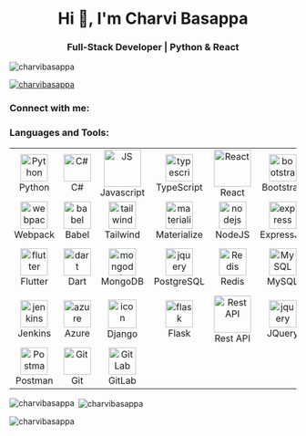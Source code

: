 <h1 align="center">Hi 👋, I'm Charvi Basappa</h1>
<h3 align="center">Full-Stack Developer | Python & React</h3>

<p align="left"> <img src="https://komarev.com/ghpvc/?username=charvibasappa&label=Profile%20views&color=0e75b6&style=flat" alt="charvibasappa" /> </p>

<p align="left"> <a href="https://github.com/ryo-ma/github-profile-trophy"><img src="https://github-profile-trophy.vercel.app/?username=charvibasappa" alt="charvibasappa" /></a> </p>

<h3 align="left">Connect with me:</h3>
<p align="left">
</p>

<h3 align="left">Languages and Tools:</h3>
<table>
  <tr>
    <td align="center" width="96">
      <img src="https://skillicons.dev/icons?i=python" width="48" height="48" alt="Python" />
      <br>Python
    </td>
    <td align="center" width="96">
      <img src="https://skillicons.dev/icons?i=c#" width="48" height="48" alt="C#" />
      <br>C#
    </td>
    <td align="center" width="96">
        <img src="https://techstack-generator.vercel.app/js-icon.svg" alt="JS" width="65" height="65" />
      <br>Javascript
    </td>
    <td align="center"  width="96">
        <img src="https://skillicons.dev/icons?i=typescript" width="48" height="48" alt="typescript" />
      <br>TypeScript
    </td>
    <td align="center" width="96">
        <img src="https://techstack-generator.vercel.app/react-icon.svg" alt="React" width="65" height="65" />
      <br>React
    </td>
        <td align="center"  width="96">
        <img src="https://skillicons.dev/icons?i=bootstrap" width="48" height="48" alt="bootstrap" />
      <br>Bootstrap
    </td>
    <td align="center"  width="96">
        <img src="https://skillicons.dev/icons?i=html" width="48" height="48" alt="HTML" />
      <br>HTML
    </td>
    <td align="center" width="96">
        <img src="https://skillicons.dev/icons?i=css" width="48" height="48" alt="css" />
      <br>CSS
    </td>
    <td align="center" width="96">
        <img src="https://skillicons.dev/icons?i=sass" width="48" height="48" alt="sass" />
      <br>SASS
    </td>
    <td align="center" width="96">
        <img src="https://skillicons.dev/icons?i=redux" width="48" height="48" alt="redux" />
      <br>Redux
    </td>
  </tr>
  <tr>
    <td align="center" width="96">
        <img src="https://skillicons.dev/icons?i=webpack" width="48" height="48" alt="webpack" />
      <br>Webpack
    </td>
    <td align="center" width="96">
        <img src="https://skillicons.dev/icons?i=babel" width="48" height="48" alt="babel" />
      <br>Babel
    </td>
    <td align="center" width="96">
        <img src="https://skillicons.dev/icons?i=tailwind" width="48" height="48" alt="tailwind" />
      <br>Tailwind
    </td>
    <td align="center" width="96">
        <img src="https://skillicons.dev/icons?i=materialize" width="48" height="48" alt="materialize" />
      <br>Materialize
    </td>
    <td align="center" width="96">
        <img src="https://skillicons.dev/icons?i=nodejs" width="48" height="48" alt="nodejs" />
      <br>NodeJS
    </td>
    <td align="center" width="96">
        <img src="https://skillicons.dev/icons?i=express" width="48" height="48" alt="express" />
      <br>ExpressJS
    </td>
    <td align="center" width="96">
        <img src="https://skillicons.dev/icons?i=graphql" width="48" height="48" alt="graphql" />
      <br>GraphQL
    </td>
    <td align="center" width="96">
        <img src="https://skillicons.dev/icons?i=kafka" width="48" height="48" alt="kafka" />
      <br>Kafka
    </td>
    <td align="center" width="96">
        <img src="https://skillicons.dev/icons?i=hadoop" width="48" height="48" alt="hadoop" />
      <br>Hadoop
    </td>
    <td align="center" width="96">
        <img src="https://skillicons.dev/icons?i=reactnative" width="48" height="48" alt="reactnative" />
      <br>ReactNative
    </td>
  </tr>
  <tr>
    <td align="center" width="96">
        <img src="https://skillicons.dev/icons?i=flutter" width="48" height="48" alt="flutter" />
      <br>Flutter
    </td>
    <td align="center" width="96">
        <img src="https://skillicons.dev/icons?i=dart" width="48" height="48" alt="dart" />
      <br>Dart
    </td>
    <td align="center" width="96">
        <img src="https://skillicons.dev/icons?i=mongodb" width="48" height="48" alt="mongodb" />
      <br>MongoDB
    </td>
    <td align="center" width="96">
        <img src="https://skillicons.dev/icons?i=postgres" width="48" height="48" alt="jquery" />
      <br>PostgreSQL
    </td>
    <td align="center" width="96">
        <img src="https://skillicons.dev/icons?i=redis" width="48" height="48" alt="Redis" />
      <br>Redis
    </td>
    <td align="center" width="96">
        <img src="https://techstack-generator.vercel.app/mysql-icon.svg" width="48" height="48" alt="MySQL" />
      <br>MySQL
    </td>
    <td align="center" width="96">
        <img src="https://techstack-generator.vercel.app/d3-icon.svg" width="48" height="48" alt="D3.js" />
      <br>D3.js
    </td>
    <td align="center" width="96">
        <img src="https://techstack-generator.vercel.app/chart.js-icon.svg" width="48" height="48" alt="chart.js" />
      <br>Chartjs
    </td>
    <td align="center" width="96">
        <img src="https://techstack-generator.vercel.app/docker-icon.svg" width="65" height="65" alt="Rest API" />
      <br>Docker
    </td>
    <td align="center" width="96">
        <img src="https://techstack-generator.vercel.app/aws-icon.svg" alt="aws" width="50" height="50" />
      <br>AWS
    </td>
  </tr>
  <tr>
    <td align="center" width="96">
        <img src="https://skillicons.dev/icons?i=jenkins" width="48" height="48" alt="jenkins" />
      <br>Jenkins
    </td>
    <td align="center" width="96">
        <img src="https://skillicons.dev/icons?i=azure" width="48" height="48" alt="azure" />
      <br>Azure
    </td>
    <td align="center" width="96">
        <img src="https://techstack-generator.vercel.app/django-icon.svg" alt="icon" width="50" height="50" />
      <br>Django
    </td>
    <td align="center" width="96">
        <img src="https://skillicons.dev/icons?i=flask" width="48" height="48" alt="flask" />
      <br>Flask
    </td>
    <td align="center" width="96">
        <img src="https://techstack-generator.vercel.app/restapi-icon.svg" width="65" height="65" alt="Rest API" />
      <br>Rest API
    </td>
    <td align="center" width="96">
        <img src="https://skillicons.dev/icons?i=jquery" width="48" height="48" alt="jquery" />
      <br>JQuery
    </td>
    <td align="center" width="96">
        <img src="https://bruhin.software/img/logos/pytest.svg" width="40" height="40" alt="dart" />
      <br>Pytest
    </td>
    <td align="center" width="96">
        <img src="https://bruhin.software/img/logos/cypress.svg" width="40" height="40" alt="cypress" />
      <br>Cypress
    </td>
    <td align="center" width="96">
        <img src="https://bruhin.software/img/logos/selenium.svg" width="40" height="40" alt="selenium" />
      <br>Selenium
    </td>
    <td align="center" width="96">
        <img src="https://bruhin.software/img/logos/jest.svg" width="40" height="40" alt="jest" />
      <br>Jest
    </td>
  </tr>
  <tr>
    <td align="center" width="96">
      <img src="https://skillicons.dev/icons?i=postman" width="48" height="48" alt="Postman" />
      <br>Postman
    </td>
    <td align="center" width="96">
        <img src="https://skillicons.dev/icons?i=git" width="48" height="48" alt="Git" />
      <br>Git
    </td>
    <td align="center"  width="96">
        <img src="https://skillicons.dev/icons?i=gitlab" width="48" height="48" alt="GitLab" />
      <br>GitLab
    </td>
  </tr>
</table>

<p><img align="left" src="https://github-readme-stats.vercel.app/api/top-langs?username=charvibasappa&show_icons=true&locale=en&layout=compact" alt="charvibasappa" /></p>

<p>&nbsp;<img align="center" src="https://github-readme-stats.vercel.app/api?username=charvibasappa&show_icons=true&locale=en" alt="charvibasappa" /></p>

<p><img align="center" src="https://github-readme-streak-stats.herokuapp.com/?user=charvibasappa&" alt="charvibasappa" /></p>

<!--

- 🔭 I’m currently working on ...
- 🌱 I’m currently learning ...
- 👯 I’m looking to collaborate on ...
- 🤔 I’m looking for help with ...
- 💬 Ask me about ...
- 📫 How to reach me: ...
- 😄 Pronouns: ...
- ⚡ Fun fact: ...
-->
